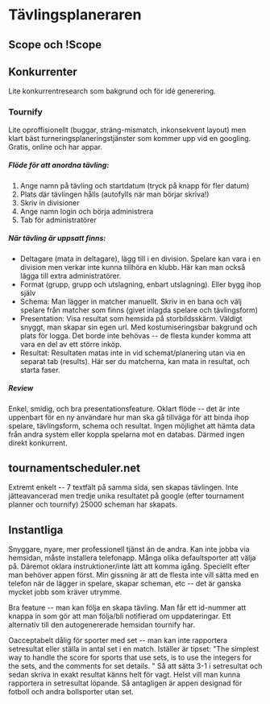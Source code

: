 # Tävlingsplaneraren

## Scope och !Scope



## Konkurrenter
Lite konkurrentresearch som bakgrund och för idé generering.


### Tournify

Lite oproffisionellt (buggar, sträng-mismatch, inkonsekvent layout) men klart bäst turneringsplaneringstjänster som kommer upp vid en googling. Gratis, online och har appar.

##### Flöde för att anordna tävling:
1. Ange namn på tävling och startdatum (tryck på knapp för fler datum)
2. Plats där tävlingen hålls (autofylls när man börjar skriva!)
3. Skriv in divisioner
4. Ange namn login och börja administrera
5. Tab för administratörer

##### När tävling är uppsatt finns:
- Deltagare (mata in deltagare), lägg till i en division. Spelare kan vara i en division men verkar inte kunna tillhöra en klubb. Här kan man också lägga till extra administratörer.
- Format (grupp, grupp och utslagning, enbart utslagning). Eller bygg ihop själv
- Schema: Man lägger in matcher manuellt. Skriv in en bana och välj spelare från matcher som finns (givet inlagda spelare och tävlingsform)
- Presentation: Visa resultat som hemsida på storbildsskärm. Väldigt snyggt, man skapar sin egen url. Med kostumiseringsbar bakgrund och plats för logga. Det borde inte behövas -- de flesta kunder komma att vara en del av ett större inköp.
- Resultat: Resultaten matas inte in vid schemat/planering utan via en separat tab (results). Här ser du matcherna, kan mata in resultat, och starta faser.

##### Review
Enkel, smidig, och bra presentationsfeature. Oklart flöde -- det är inte uppenbart för en ny användare hur man ska gå tillväga för att binda ihop spelare, tävlingsform, schema och resultat.
Ingen möjlighet att hämta data från andra system eller koppla spelarna mot en databas. Därmed ingen direkt konkurrent.

## tournamentscheduler.net

Extremt enkelt -- 7 textfält på samma sida, sen skapas tävlingen.
Inte jätteavancerad men tredje unika resultatet på google (efter tournament planner och tournify)
25000 scheman har skapats.

## Instantliga
Snyggare, nyare, mer professionell tjänst än de andra. Kan inte jobba via hemsidan, måste installera telefonapp.
Många olika defaultsporter att välja på. Däremot oklara instruktioner/inte lätt att komma igång. Speciellt efter man behöver appen först.
Min gissning är att de flesta inte vill sätta med en telefon när de lägger in spelare, skapar scheman, etc -- det är ganska mycket jobb som kräver utrymme.

Bra feature -- man kan följa en skapa tävling. Man får ett id-nummer att knappa in som gör att man följa/bli notifierad om uppdateringar. Ett alternativ till den autogenererade hemsidan tournify har.

Oacceptabelt dålig för sporter med set -- man kan inte rapportera setresultat eller ställa in antal set i en match. Iställer är tipset:
"The simplest way to handle the score for sports that use sets, is to use the integers for the sets, and the comments for set details. "
Så att sätta 3-1 i setresultat och sedan skriva in exakt resultat känns helt för vagt. Helst vill man kunna rapportera in setresultat löpande. Så antagligen är appen designad för fotboll och andra bollsporter utan set.  